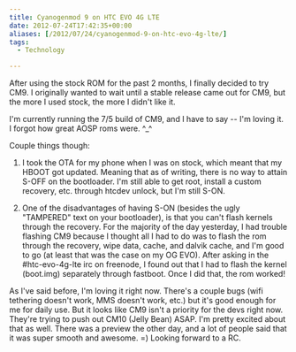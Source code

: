 ```yaml
---
title: Cyanogenmod 9 on HTC EVO 4G LTE
date: 2012-07-24T17:42:35+00:00
aliases: [/2012/07/24/cyanogenmod-9-on-htc-evo-4g-lte/]
tags:
  - Technology

---
```

After using the stock ROM for the past 2 months, I finally decided to try CM9. I originally wanted to wait until a stable release came out for CM9, but the more I used stock, the more I didn't like it.

I'm currently running the 7/5 build of CM9, and I have to say -- I'm loving it. I forgot how great AOSP roms were. ^_^

Couple things though:

1) I took the OTA for my phone when I was on stock, which meant that my HBOOT got updated. Meaning that as of writing, there is no way to attain S-OFF on the bootloader. I'm still able to get root, install a custom recovery, etc. through htcdev unlock, but I'm still S-ON.

2) One of the disadvantages of having S-ON (besides the ugly "TAMPERED" text on your bootloader), is that you can't flash kernels through the recovery. For the majority of the day yesterday, I had trouble flashing CM9 because I thought all I had to do was to flash the rom through the recovery, wipe data, cache, and dalvik cache, and I'm good to go (at least that was the case on my OG EVO). After asking in the #htc-evo-4g-lte irc on freenode, I found out that I had to flash the kernel (boot.img) separately through fastboot. Once I did that, the rom worked!

As I've said before, I'm loving it right now. There's a couple bugs (wifi tethering doesn't work, MMS doesn't work, etc.) but it's good enough for me for daily use. But it looks like CM9 isn't a priority for the devs right now. They're trying to push out CM10 (Jelly Bean) ASAP. I'm pretty excited about that as well. There was a preview the other day, and a lot of people said that it was super smooth and awesome. =) Looking forward to a RC.
